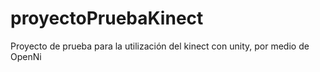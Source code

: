 proyectoPruebaKinect
====================

Proyecto de prueba para la utilización del kinect con unity, por medio de OpenNi